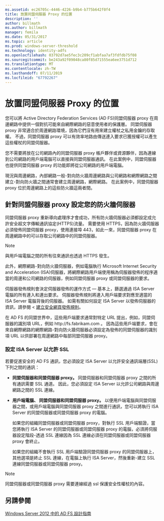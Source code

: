 ```yaml
---
ms.assetid: ec26705c-4446-4226-b9b4-b775b642f0f4
title: 放置同盟伺服器 Proxy 的位置
description: ''
author: billmath
ms.author: billmath
manager: femila
ms.date: 05/31/2017
ms.topic: article
ms.prod: windows-server-threshold
ms.technology: identity-adfs
ms.openlocfilehash: 03792d7ae5fec3c209cf1abfaa7af3fdfdb75f08
ms.sourcegitcommit: be243a92f09048ca80f85d71555ea6ee3751d712
ms.translationtype: MT
ms.contentlocale: zh-TW
ms.lasthandoff: 07/11/2019
ms.locfileid: "67792267"
---
```

# <a name="where-to-place-a-federation-server-proxy"></a>放置同盟伺服器 Proxy 的位置

您可以將 Active Directory Federation Services \(AD FS\)同盟伺服器 proxy 在周邊網路中提供一個對抗可能來自網際網路的惡意使用者的保護層。 同盟伺服器 proxy 非常適合於周邊網路環境，因為它們沒有用來建立權杖之私用金鑰的存取權。 不過，同盟伺服器 proxy 可以有效率地路由傳送連入要求已獲授權可以產生這些權杖的同盟伺服器。  
  
您不需要將放在公司網路內的同盟伺服器 proxy 帳戶夥伴或資源夥伴，因為連線到公司網路的用戶端電腦可以直接與同盟伺服器通訊。 在此案例中，同盟伺服器也提供同盟伺服器 proxy 的功能即將從公司網路的用戶端電腦。  
  
現況與周邊網路，內部網路一般\-對向防火牆周邊網路與公司網路和網際網路之間建立\-對向防火牆之間通常會建立周邊網路，網際網路。 在此案例中，同盟伺服器 proxy 位於周邊網路上的這些防火牆這兩者間。  
  
## <a name="configuring-your-firewall-servers-for-a-federation-server-proxy"></a>針對同盟伺服器 proxy 設定您的防火牆伺服器  
同盟伺服器 proxy 重新導向處理序才會成功，所有防火牆伺服器必須都設定成允許安全超文字傳輸通訊協定\(HTTPS\)流量。 需要使用 HTTPS，因為防火牆伺服器必須發佈同盟伺服器 proxy，使用連接埠 443，如此一來，同盟伺服器 proxy 在周邊網路中的可以存取公司網路中的同盟伺服器。  
  
> [!NOTE]  
> 與用戶端電腦之間的所有往來通訊也透過 HTTPS 發生。  
  
此外，網際網路\-對向防火牆伺服器，例如電腦執行 Microsoft Internet Security and Acceleration \(ISA\)伺服器，將網際網路用戶端使用稱為伺服器發佈的程序適當的周邊和公司網路的伺服器，例如同盟伺服器 proxy 或同盟伺服器的要求。  
  
伺服器發佈規則會決定伺服器發佈的運作方式 — 基本上，篩選通過 ISA Server 電腦的所有連入和連出要求。 伺服器發佈規則將連入用戶端要求對應至適當的 ISA Server 電腦背後的伺服器。 如需有關如何設定 ISA Server 以發佈伺服器的資訊，請參閱 <<c0> [ 建立安全網頁發佈規則](https://go.microsoft.com/fwlink/?LinkId=75182)。  
  
在 AD FS 的同盟世界中，這些用戶端要求通常對特定 URL 提出，例如，同盟伺服器的識別項 URL，例如 http:\//fs.fabrikam.com 。 因為這些用戶端要求，會在來自網際網路的網際網路\-對向防火牆伺服器必須設定為發佈的同盟伺服器的識別項 URL 以供部署在周邊網路中每部同盟伺服器 proxy。  
  
### <a name="configuring-isa-server-to-allow-ssl"></a>設定 ISA Server 以允許 SSL  
若要促進安全的 AD FS 通訊，您必須設定 ISA Server 以允許安全通訊端層\(SSL\)下列之間的通訊：  
  
-   **同盟伺服器和同盟伺服器 proxy。** 同盟伺服器和同盟伺服器 proxy 之間的所有通訊需要 SSL 通道。 因此，您必須設定 ISA Server 以允許公司網路與周邊網路之間的 SSL 連線。  
  
-   **用戶端電腦、 同盟伺服器和同盟伺服器 proxy。** 以便用戶端電腦與同盟伺服器之間，或用戶端電腦與同盟伺服器 proxy 之間進行通訊，您可以將執行 ISA Server 的同盟伺服器或同盟伺服器 proxy 的電腦。  
  
    如果您的組織同盟伺服器或同盟伺服器 proxy，對執行 SSL 用戶端驗證，當您將執行 ISA Server 的同盟伺服器或同盟伺服器 proxy 的電腦，必須將伺服器設定階段\-透過 SSL 連線因為 SSL 連線必須在同盟伺服器或同盟伺服器 proxy 會終止。  
  
    如果您的組織不會執行 SSL 用戶端驗證同盟伺服器 proxy 的同盟伺服器上，其他選項是終止 SSL 連線，在電腦上執行 ISA Server，然後重新\-建立 SSL 連線同盟伺服器或同盟伺服器 proxy。  
  
> [!NOTE]  
> 同盟伺服器或同盟伺服器 proxy 需要連線經過 ssl 保護安全性權杖的內容。  
  
## <a name="see-also"></a>另請參閱
[Windows Server 2012 中的 AD FS 設計指南](AD-FS-Design-Guide-in-Windows-Server-2012.md)
